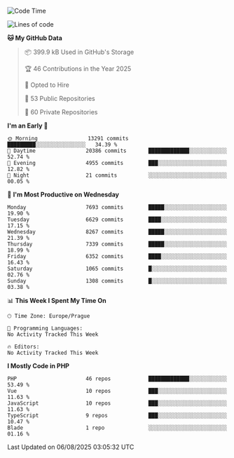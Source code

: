 <!--START_SECTION:waka-->
![Code Time](http://img.shields.io/badge/Code%20Time-1%2C584%20hrs%203%20mins-blue)

![Lines of code](https://img.shields.io/badge/From%20Hello%20World%20I%27ve%20Written-11.2%20million%20lines%20of%20code-blue)

**🐱 My GitHub Data** 

> 📦 399.9 kB Used in GitHub's Storage 
 > 
> 🏆 46 Contributions in the Year 2025
 > 
> 💼 Opted to Hire
 > 
> 📜 53 Public Repositories 
 > 
> 🔑 60 Private Repositories 
 > 
**I'm an Early 🐤** 

```text
🌞 Morning                13291 commits       █████████░░░░░░░░░░░░░░░░   34.39 % 
🌆 Daytime                20386 commits       █████████████░░░░░░░░░░░░   52.74 % 
🌃 Evening                4955 commits        ███░░░░░░░░░░░░░░░░░░░░░░   12.82 % 
🌙 Night                  21 commits          ░░░░░░░░░░░░░░░░░░░░░░░░░   00.05 % 
```
📅 **I'm Most Productive on Wednesday** 

```text
Monday                   7693 commits        █████░░░░░░░░░░░░░░░░░░░░   19.90 % 
Tuesday                  6629 commits        ████░░░░░░░░░░░░░░░░░░░░░   17.15 % 
Wednesday                8267 commits        █████░░░░░░░░░░░░░░░░░░░░   21.39 % 
Thursday                 7339 commits        █████░░░░░░░░░░░░░░░░░░░░   18.99 % 
Friday                   6352 commits        ████░░░░░░░░░░░░░░░░░░░░░   16.43 % 
Saturday                 1065 commits        █░░░░░░░░░░░░░░░░░░░░░░░░   02.76 % 
Sunday                   1308 commits        █░░░░░░░░░░░░░░░░░░░░░░░░   03.38 % 
```


📊 **This Week I Spent My Time On** 

```text
🕑︎ Time Zone: Europe/Prague

💬 Programming Languages: 
No Activity Tracked This Week

🔥 Editors: 
No Activity Tracked This Week
```

**I Mostly Code in PHP** 

```text
PHP                      46 repos            █████████████░░░░░░░░░░░░   53.49 % 
Vue                      10 repos            ███░░░░░░░░░░░░░░░░░░░░░░   11.63 % 
JavaScript               10 repos            ███░░░░░░░░░░░░░░░░░░░░░░   11.63 % 
TypeScript               9 repos             ███░░░░░░░░░░░░░░░░░░░░░░   10.47 % 
Blade                    1 repo              ░░░░░░░░░░░░░░░░░░░░░░░░░   01.16 % 
```




 Last Updated on 06/08/2025 03:05:32 UTC
<!--END_SECTION:waka-->
<!--
**AlexKratky/AlexKratky** is a ✨ _special_ ✨ repository because its `README.md` (this file) appears on your GitHub profile.

Here are some ideas to get you started:

- 🔭 I’m currently working on ...
- 🌱 I’m currently learning ...
- 👯 I’m looking to collaborate on ...
- 🤔 I’m looking for help with ...
- 💬 Ask me about ...
- 📫 How to reach me: ...
- 😄 Pronouns: ...
- ⚡ Fun fact: ...
-->
